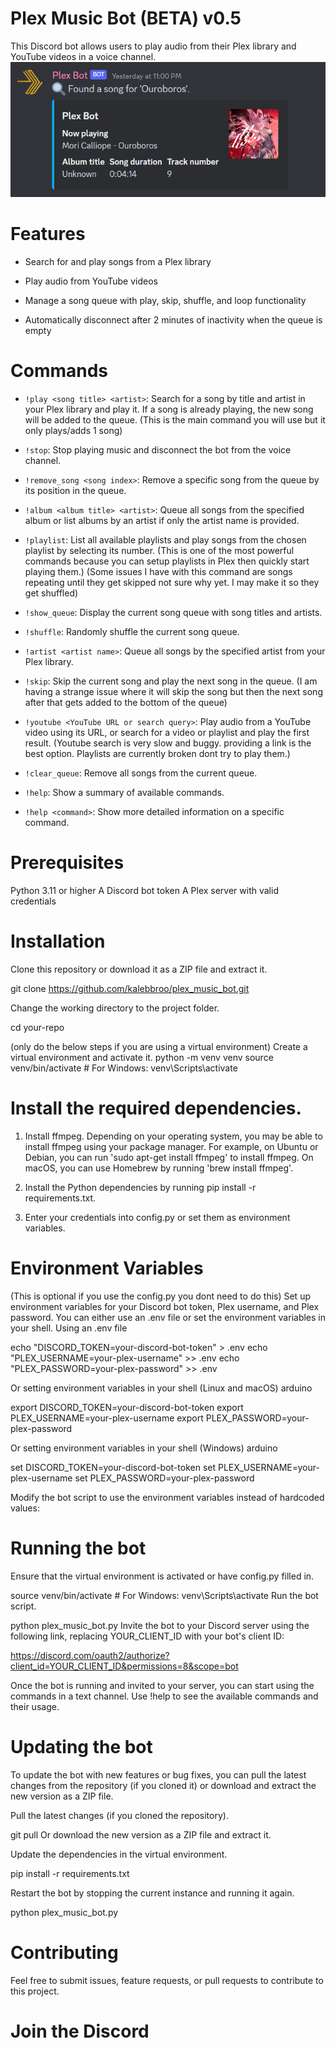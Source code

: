 # Plex Music Bot (BETA) v0.5
This Discord bot allows users to play audio from their Plex library and YouTube videos in a voice channel.
![Now Playing!](images/embed.PNG)

# Features
- Search for and play songs from a Plex library

- Play audio from YouTube videos

- Manage a song queue with play, skip, shuffle, and loop functionality

- Automatically disconnect after 2 minutes of inactivity when the queue is empty

# Commands
- `!play <song title> <artist>`: Search for a song by title and artist in your Plex library and play it. If a song is already playing, the new song will be added to the queue.
(This is the main command you will use but it only plays/adds 1 song)

- `!stop`: Stop playing music and disconnect the bot from the voice channel.

- `!remove_song <song index>`: Remove a specific song from the queue by its position in the queue.

- `!album <album title> <artist>`: Queue all songs from the specified album or list albums by an artist if only the artist name is provided.

- `!playlist`: List all available playlists and play songs from the chosen playlist by selecting its number.
(This is one of the most powerful commands because you can setup playlists in Plex then quickly start playing them.)
(Some issues I have with this command are songs repeating until they get skipped not sure why yet. I may make it so they get shuffled)

- `!show_queue`: Display the current song queue with song titles and artists.

- `!shuffle`: Randomly shuffle the current song queue.

- `!artist <artist name>`: Queue all songs by the specified artist from your Plex library.

- `!skip`: Skip the current song and play the next song in the queue.
(I am having a strange issue where it will skip the song but then the next song after that gets added to the bottom of the queue)

- `!youtube <YouTube URL or search query>`: Play audio from a YouTube video using its URL, or search for a video or playlist and play the first result. 
(Youtube search is very slow and buggy. providing a link is the best option. Playlists are currently broken dont try to play them.)

- `!clear_queue`: Remove all songs from the current queue.

- `!help`: Show a summary of available commands.

- `!help <command>`: Show more detailed information on a specific command.

# Prerequisites
Python 3.11 or higher
A Discord bot token
A Plex server with valid credentials

# Installation
Clone this repository or download it as a ZIP file and extract it.

git clone https://github.com/kalebbroo/plex_music_bot.git

Change the working directory to the project folder.

cd your-repo

(only do the below steps if you are using a virtual environment)
Create a virtual environment and activate it.
python -m venv venv
source venv/bin/activate  # For Windows: venv\Scripts\activate


# Install the required dependencies.

1. Install ffmpeg. Depending on your operating system, you may be able to install ffmpeg using your package manager. For example, on Ubuntu or Debian, you can run 'sudo apt-get install ffmpeg' to install ffmpeg. On macOS, you can use Homebrew by running 'brew install ffmpeg'.

2. Install the Python dependencies by running pip install -r requirements.txt.

3. Enter your credentials into config.py or set them as environment variables.


# Environment Variables
(This is optional if you use the config.py you dont need to do this)
Set up environment variables for your Discord bot token, Plex username, and Plex password. You can either use an .env file or set the environment variables in your shell.
Using an .env file

echo "DISCORD_TOKEN=your-discord-bot-token" > .env
echo "PLEX_USERNAME=your-plex-username" >> .env
echo "PLEX_PASSWORD=your-plex-password" >> .env

Or setting environment variables in your shell (Linux and macOS)
arduino

export DISCORD_TOKEN=your-discord-bot-token
export PLEX_USERNAME=your-plex-username
export PLEX_PASSWORD=your-plex-password

Or setting environment variables in your shell (Windows)
arduino

set DISCORD_TOKEN=your-discord-bot-token
set PLEX_USERNAME=your-plex-username
set PLEX_PASSWORD=your-plex-password

Modify the bot script to use the environment variables instead of hardcoded values:

# Running the bot
Ensure that the virtual environment is activated or have config.py filled in.

source venv/bin/activate  # For Windows: venv\Scripts\activate
Run the bot script.

python plex_music_bot.py
Invite the bot to your Discord server using the following link, replacing YOUR_CLIENT_ID with your bot's client ID:

https://discord.com/oauth2/authorize?client_id=YOUR_CLIENT_ID&permissions=8&scope=bot

Once the bot is running and invited to your server, you can start using the commands in a text channel. Use !help to see the available commands and their usage.

# Updating the bot
To update the bot with new features or bug fixes, you can pull the latest changes from the repository (if you cloned it) or download and extract the new version as a ZIP file.

Pull the latest changes (if you cloned the repository).

git pull
Or download the new version as a ZIP file and extract it.

Update the dependencies in the virtual environment.

pip install -r requirements.txt

Restart the bot by stopping the current instance and running it again.

python plex_music_bot.py

# Contributing
Feel free to submit issues, feature requests, or pull requests to contribute to this project.

# Join the Discord 
